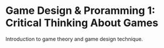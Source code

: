 # Game Design & Proramming 1: Critical Thinking About Games

Introduction to game theory and game design technique.
